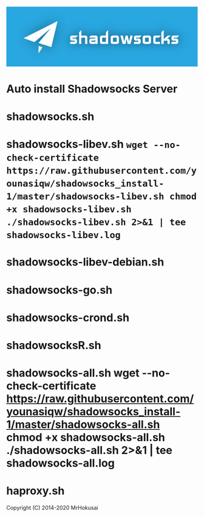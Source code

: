 ![Shadowsocks](https://github.com/younasiqw/shadowsocks_install-1/raw/master/shadowsocks.png)
# Auto install Shadowsocks Server

shadowsocks.sh
===============
shadowsocks-libev.sh
`wget --no-check-certificate https://raw.githubusercontent.com/younasiqw/shadowsocks_install-1/master/shadowsocks-libev.sh
chmod +x shadowsocks-libev.sh
./shadowsocks-libev.sh 2>&1 | tee shadowsocks-libev.log`
===============
shadowsocks-libev-debian.sh
===============
shadowsocks-go.sh
===============
shadowsocks-crond.sh
===============
shadowsocksR.sh
===============
shadowsocks-all.sh
wget --no-check-certificate https://raw.githubusercontent.com/younasiqw/shadowsocks_install-1/master/shadowsocks-all.sh
chmod +x shadowsocks-all.sh
./shadowsocks-all.sh 2>&1 | tee shadowsocks-all.log
==================
haproxy.sh
===============
Copyright (C) 2014-2020 MrHokusai

